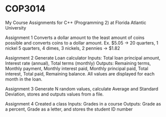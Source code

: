 # COP3014
My Course Assignments for C++ (Programming 2) at Florida Atlantic University


Assignment 1
Converts a dollar amount to the least amount of coins possible and converts coins to a dollar amount.
Ex.
$5.05 -> 20 quarters, 1 nickel
5 quarters, 4 dimes, 3 nickels, 2 pennies -> $1.82


Assignment 2
Generate Loan calculator
Inputs: Total loan principal amount, Interest rate (annual), Total terms (monthly)
Outputs: Remaining terms, Monthly payment, Monthly interest paid, Monthly principal paid, Total interest, Total paid, Remaining balance.
All values are displayed for each month in the loan.


Assignment 3
Generate N random values, calculate Average and Standard Deviation, stores and outputs values from a file.


Assignment 4
Created a class
Inputs: Grades in a course
Outputs: Grade as a percent, Grade as a letter, and stores the student ID number
